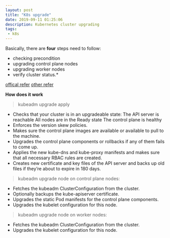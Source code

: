 ```yaml
---
layout: post
title: "K8s upgrade"
date: 2019-09-11 01:25:06
description: Kubernetes cluster upgrading
tags:
 - k8s
---
```


Basically, there are **four** steps need to follow: 
- checking precondition 
- upgrading control plane nodes 
- upgrading worker nodes
- verify cluster status.*

[offical refer](https://kubernetes.io/docs/tasks/administer-cluster/kubeadm/kubeadm-upgrade-1-15/)
[other
refer](https://platform9.com/blog/kubernetes-upgrade-the-definitive-guide-to-do-it-yourself/)

**How does it work**

> kubeadm upgrade apply

- Checks that your cluster is in an upgradeable state:
    The API server is reachable
    All nodes are in the Ready state
    The control plane is healthy
- Enforces the version skew policies.
- Makes sure the control plane images are available or available to pull to the machine.
- Upgrades the control plane components or rollbacks if any of them fails to come up.
- Applies the new kube-dns and kube-proxy manifests and makes sure that all necessary RBAC rules are created.
- Creates new certificate and key files of the API server and backs up old files if they’re about to expire in 180 days.

> kubeadm upgrade node on control plane nodes:
- Fetches the kubeadm ClusterConfiguration from the cluster.
- Optionally backups the kube-apiserver certificate.
- Upgrades the static Pod manifests for the control plane components.
- Upgrades the kubelet configuration for this node.

> kubeadm upgrade node on worker nodes:
- Fetches the kubeadm ClusterConfiguration from the cluster.
- Upgrades the kubelet configuration for this node.

